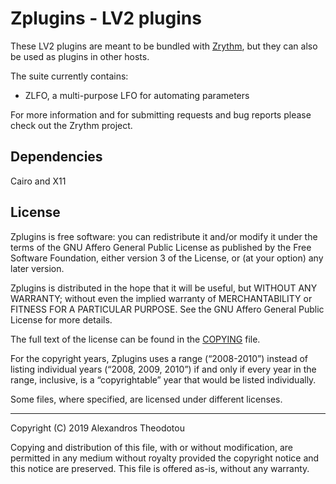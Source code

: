 Zplugins - LV2 plugins
======================

These LV2 plugins are meant to be bundled with
[Zrythm](https://www.zrythm.org), but they can
also be used as plugins in other hosts.

The suite currently contains:
- ZLFO, a multi-purpose LFO for automating parameters

For more information and for submitting requests
and bug reports please check out the
Zrythm project.

Dependencies
------------
Cairo and X11

License
-------
Zplugins is free software: you can redistribute it and/or modify
it under the terms of the GNU Affero General Public License as
published by the Free Software Foundation, either version 3 of the
License, or (at your option) any later version.

Zplugins is distributed in the hope that it will be useful,
but WITHOUT ANY WARRANTY; without even the implied warranty of
MERCHANTABILITY or FITNESS FOR A PARTICULAR PURPOSE.  See the
GNU Affero General Public License for more details.

The full text of the license can be found in the
[COPYING](COPYING) file.

For the copyright years, Zplugins uses a range (“2008-2010”) instead of
listing individual years (“2008, 2009, 2010”) if and only if every year
in the range, inclusive, is a “copyrightable” year that would be listed
individually.

Some files, where specified, are licensed under
different licenses.

----

Copyright (C) 2019 Alexandros Theodotou

Copying and distribution of this file, with or without modification,
are permitted in any medium without royalty provided the copyright
notice and this notice are preserved.  This file is offered as-is,
without any warranty.
